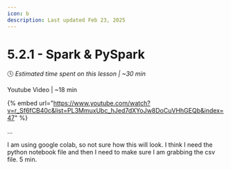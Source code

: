 ```yaml
---
icon: b
description: Last updated Feb 23, 2025
---
```


# 5.2.1 - Spark & PySpark

:clock4:  _Estimated time spent on this lesson | \~30 min_

Youtube Video | \~18 min

{% embed url="https://www.youtube.com/watch?v=r_Sf6fCB40c&list=PL3MmuxUbc_hJed7dXYoJw8DoCuVHhGEQb&index=47" %}

...

I am using google colab, so not sure how this will look. I think I need the python notebook file and then I need to make sure I am grabbing the csv file. 5 min.



